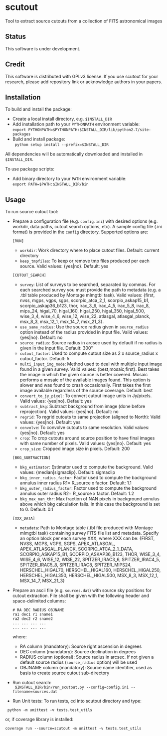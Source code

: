 # scutout
Tool to extract source cutouts from a collection of FITS astronomical images

## **Status**
This software is under development.

## **Credit**
This software is distributed with GPLv3 license. If you use scutout for your research, please add repository link or acknowledge authors in your papers.

## **Installation**  

To build and install the package:    

* Create a local install directory, e.g. ```$INSTALL_DIR```
* Add installation path to your ```PYTHONPATH``` environment variable:   
  ``` export PYTHONPATH=$PYTHONPATH:$INSTALL_DIR/lib/python2.7/site-packages ```
* Build and install package:   
  ``` python setup install --prefix=$INSTALL_DIR```   

All dependencies will be automatically downloaded and installed in ```$INSTALL_DIR```.   
     
To use package scripts:

* Add binary directory to your ```PATH``` environment variable:   
  ``` export PATH=$PATH:$INSTALL_DIR/bin ```    

## **Usage**  

To run source cutout tool:

* Prepare a configuration file (e.g. ```config.ini```) with desired options (e.g. workdir, data paths, cutout search options, etc). A sample config file (.ini format) is provided in the ```config``` directory. Supported options are:        

  `[RUN]`
    - `workdir`: Work directory where to place cutout files. Default: current directory
    - `keep_tmpfiles`: To keep or remove tmp files produced per each source. Valid values: {yes|no}. Default: yes    
    
  `[CUTOUT_SEARCH]`
    - `survey`: List of surveys to be searched, separated by commas. For each searched survey you must provide the path to metadata (e.g. a .tbl table produced by Montage mImgtbl task). Valid values: {first, nvss, mgps, vgps, sgps, scorpio_atca_2_1, scorpio_askap15_b1, scorpio_askap36_b123, thor, irac_3_6, irac_4_5, irac_5_8, irac_8, mips_24, higal_70, higal_160, higal_250, higal_350, higal_500, wise_3_4, wise_4_6, wise_12, wise_22, atlasgal, atlasgal_planck, msx_8_3, msx_12_1, msx_14_7, msx_21_3}.    
    - `use_same_radius`: Use the source radius given in `source_radius` option instead of the radius provided in input file. Valid values: {yes|no}. Default: no
    - `source_radius`: Source radius in arcsec used by default if no radius is given in the input file. Default: 300"
    - `cutout_factor`: Used to compute cutout size as 2 x source_radius x cutout_factor. Default: 5
    - `multi_input_img_mode`: Method used to deal with multiple input image found in a given survey. Valid values: {best,mosaic,first}. Best takes the image in which the given source is better covered. Mosaic performs a mosaic of the available images found. This option is slower and was found to crash occasionally. First takes the first image available regardless of the source coverage. Default: best
    - `convert_to_jy_pixel`: To convert cutout image units in Jy/pixels. Valid values: {yes|no}. Default: yes
    - `subtract_bkg`: Subtract background from image (done before reprojection). Valid values: {yes|no}. Default: no
    - `regrid`: To regrid cutouts to same projection (aligned to North): Valid values: {yes|no}. Default: yes
    - `convolve`: To convolve cutouts to same resolution. Valid values: {yes|no}. Default: yes
    - `crop`: To crop cutouts around source position to have final images with same number of pixels. Valid values: {yes|no}. Default: yes
    - `crop_size`: Cropped image size in pixels. Default: 200
    
  `[BKG_SUBTRACTION]`    
    - `bkg_estimator`: Estimator used to compute the background. Valid values: {median|sigmaclip}. Default: sigmaclip
    - `bkg_inner_radius_factor`: Factor used to compute the background annulus inner radius R1= R_source x factor. Default: 1.1
    - `bkg_outer_radius_factor`: Factor used to compute the background annulus outer radius R2= R_source x factor. Default: 1.2
    - `bkg_max_nan_thr`: Max fraction of NAN pixels in background annulus above which bkg calculation fails. In this case the background is set to 0. Default: 0.1
    
  `[XXX_DATA]`
    - `metadata`: Path to Montage table (.tbl file produced with Montage mImgtbl task) containing survey FITS file list and metadata. Specify an option block per each survey XXX, where XXX can be: {FIRST, NVSS, MGPS, VGPS, SGPS, APEX_ATLASGAL, APEX_ATLASGAL_PLANCK, SCORPIO_ATCA_2_1_DATA, SCORPIO_ASKAP15_B1, SCORPIO_ASKAP36_B123, THOR, WISE_3_4, WISE_4_6, WISE_12, WISE_22, SPITZER_IRAC3_6, SPITZER_IRAC4_5, SPITZER_IRAC5_8, SPITZER_IRAC8, SPITZER_MIPS24, HERSCHEL_HIGAL70, HERSCHEL_HIGAL160, HERSCHEL_HIGAL250, HERSCHEL_HIGAL350, HERSCHEL_HIGAL500, MSX_8_3, MSX_12_1, MSX_14_7, MSX_21_3}   
    
    
* Prepare an ascii file (e.g. ```sources.dat```) with source sky positions for cutout extraction. File shall be given with the following header and space-delimited columns:    
    
    ```# RA DEC RADIUS OBJNAME```    
    ```ra1 dec1 r1 sname1```    
    ```ra2 dec2 r2 sname2```    
    ```... ... ... ...```     
    ```... ... ... ...```    
         
    where:    
    - RA column (mandatory): Source right ascension in degrees   
    - DEC column (mandatory): Source declination in degrees    
    - RADIUS column (optional): Source radius in arcsec. If not given a default source radius (```source_radius``` option) will be used   
    - OBJNAME column (mandatory): Source name identifier, used as basis to create source cutout sub-directory    

* Run cutout search:   
  ``` $INSTALL_DIR/bin/run_scutout.py --config=config.ini --filename=sources.dat```   

* Run Unit tests:
To run tests, cd into scutout directory and type:

``` python -m unittest -v tests.test_utils```

or, if coverage library is installed:

``` coverage run --source=scutout -m unittest -v tests.test_utils ```
